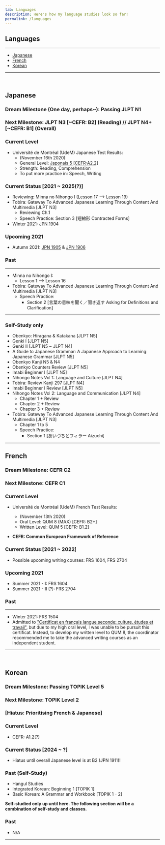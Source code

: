 ```yaml
---
tab: Languages
description: Here's how my language studies look so far!
permalink: /languages
---
```


## Languages

---

- [Japanese](#japanese)
- [French](#french)
- [Korean](#korean)

---

 
## Japanese
### Dream Milestone (One day, perhaps~): Passing JLPT N1
### Next Milestone: JLPT N3 [~CEFR: B2] (Reading) // JLPT N4+ [~CEFR: B1] (Overall)

### Current Level
- Université de Montréal (UdeM) Japanese Test Results:
	- (November 16th 2020)
	- General Level: [Japonais 5 [CEFR:A2.2]](https://centre-de-langues.umontreal.ca/cours-et-horaires/cours/japonais/#c109338)
	- Strength: Reading, Comprehension
	- To put more practice in: Speech, Writing

### Current Status [2021 ~ 2025(?)]
- Reviewing: Minna no Nihongo I (Lesson 17 --> Lesson 19)
- Tobira: Gateway To Advanced Japanese Learning Through Content And Multimedia [JLPT N3]
  - Reviewing Ch.1
  - Speech Practice: Section 3 [短縮形 Contracted Forms]
- Winter 2021: [JPN 1904](https://admission.umontreal.ca/cours-et-horaires/cours/jpn-1904/)

### Upcoming 2021
- Autumn 2021: [JPN 1905](https://admission.umontreal.ca/cours-et-horaires/cours/jpn-1905/) & [JPN 1906](https://admission.umontreal.ca/cours-et-horaires/cours/jpn-1906/)


### Past
---
- Minna no Nihongo I:
  -  Lesson 1 --> Lesson 16
- Tobira: Gateway To Advanced Japanese Learning Through Content And Multimedia [JLPT N3]
  - Speech Practice: 
    - Section 2 [言葉の意味を聞く／聞き返す Asking for Definitions and Clarification]
---

### Self-Study only
- Obenkyo: Hiragana & Katakana [JLPT N5]
- Genki I [JLPT N5]
- Genki II [JLPT N5 ~ JLPT N4]
- A Guide to Japanese Grammar: A Japanese Approach to Learning Japanese Grammar [JLPT N5]
- Obenkyo Kanji N5 & N4
- Obenkyo Counters Review [JLPT N5]
- Imabi Beginner I [JLPT N5]
- Nihongo Notes Vol 1: Language and Culture [JLPT N4]
- Tobira: Review Kanji 297 [JLPT N4]
- Imabi Beginner I Review [JLPT N5]
- Nihongo Notes Vol 2: Language and Communication [JLPT N4]
  - Chapter 1 + Review
  - Chapter 2 + Review
  - Chapter 3 + Review
- Tobira: Gateway To Advanced Japanese Learning Through Content And Multimedia [JLPT N3]
  - Chapter 1 to 5
  - Speech Practice: 
    - Section 1 [あいづちとフィラー Aizuchi]

---


## French
### Dream Milestone: CEFR C2
### Next Milestone: CEFR C1

### Current Level
- Université de Montréal (UdeM) French Test Results:
  - (November 13th 2020)
  - Oral Level: QUM 8 (MAX) [CEFR: B2+]
  - Written Level: QUM 5 [CEFR: B1.2]

- **CEFR: Common European Framework of Reference**

### Current Status [2021 ~ 2022]
- Possible upcoming writing courses: FRS 1604, FRS 2704

### Upcoming 2021
- Summer 2021 - I: FRS 1604
- Summer 2021 - II (?): FRS 2704

### Past
---
- Winter 2021: FRS 1504
- Admitted to ["Certificat en français langue seconde: culture, études et travail"](https://admission.umontreal.ca/programmes/certificat-en-francais-langue-seconde-culture-etudes-et-travail/presentation/), but due to my high oral level, I was unable to be pursuit this certificat. Instead, to develop my written level to QUM 8, the coordinator recommended me to take the advanced writing courses as an independent student.

---
 

## Korean
### Dream Milestone: Passing TOPIK Level 5 
### Next Milestone: TOPIK Level 2
### [Hiatus: Prioritising French & Japanese]

### Current Level
- CEFR: A1.2(?)

### Current Status [2024 ~ ?]
- Hiatus until overall Japanese level is at B2 (JPN 1911)!

### Past (Self-Study)
- Hangul Studies
- Integrated Korean: Beginning 1 [TOPIK 1]
- Basic Korean: A Grammar and Workbook [TOPIK 1 - 2]

**Self-studied only up until here. The following section will be a combination of self-study and classes.**
### Past
- N/A

---

 
